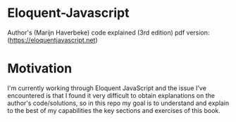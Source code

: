 # Eloquent-Javascript
Author's (Marijn Haverbeke) code explained (3rd edition) 
pdf version: (https://eloquentjavascript.net)

# Motivation 

I'm currently working through Eloquent JavaScript and the issue I've encountered is that I found it very difficult to obtain explanations on the author's code/solutions, so in this repo my goal is to understand and explain to the best of my capabilities the key sections and exercises of this book. 

